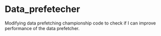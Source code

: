 # Data_prefetecher
Modifying data prefetching championship code to check if I can improve performance of the data prefetcher. 
